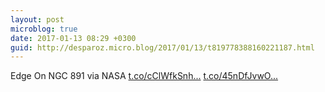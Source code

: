 ```yaml
---
layout: post
microblog: true
date: 2017-01-13 08:29 +0300
guid: http://desparoz.micro.blog/2017/01/13/t819778388160221187.html
---
```

Edge On NGC 891 via NASA [t.co/cClWfkSnh...](https://t.co/cClWfkSnhB) [t.co/45nDfJvwO...](https://t.co/45nDfJvwOf)
